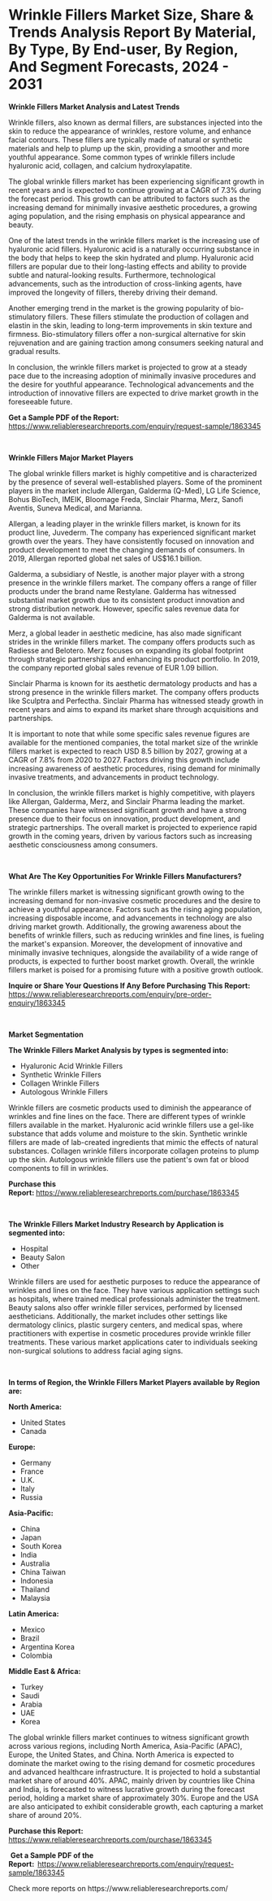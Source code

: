 <p><h1>Wrinkle Fillers Market Size, Share & Trends Analysis Report By Material, By Type, By End-user, By Region, And Segment Forecasts, 2024 - 2031</h1></p><p><strong>Wrinkle Fillers Market Analysis and Latest Trends</strong></p>
<p><p>Wrinkle fillers, also known as dermal fillers, are substances injected into the skin to reduce the appearance of wrinkles, restore volume, and enhance facial contours. These fillers are typically made of natural or synthetic materials and help to plump up the skin, providing a smoother and more youthful appearance. Some common types of wrinkle fillers include hyaluronic acid, collagen, and calcium hydroxylapatite.</p><p>The global wrinkle fillers market has been experiencing significant growth in recent years and is expected to continue growing at a CAGR of 7.3% during the forecast period. This growth can be attributed to factors such as the increasing demand for minimally invasive aesthetic procedures, a growing aging population, and the rising emphasis on physical appearance and beauty.</p><p>One of the latest trends in the wrinkle fillers market is the increasing use of hyaluronic acid fillers. Hyaluronic acid is a naturally occurring substance in the body that helps to keep the skin hydrated and plump. Hyaluronic acid fillers are popular due to their long-lasting effects and ability to provide subtle and natural-looking results. Furthermore, technological advancements, such as the introduction of cross-linking agents, have improved the longevity of fillers, thereby driving their demand.</p><p>Another emerging trend in the market is the growing popularity of bio-stimulatory fillers. These fillers stimulate the production of collagen and elastin in the skin, leading to long-term improvements in skin texture and firmness. Bio-stimulatory fillers offer a non-surgical alternative for skin rejuvenation and are gaining traction among consumers seeking natural and gradual results.</p><p>In conclusion, the wrinkle fillers market is projected to grow at a steady pace due to the increasing adoption of minimally invasive procedures and the desire for youthful appearance. Technological advancements and the introduction of innovative fillers are expected to drive market growth in the foreseeable future.</p></p>
<p><strong>Get a Sample PDF of the Report:&nbsp;</strong> <a href="https://www.reliableresearchreports.com/enquiry/request-sample/1863345">https://www.reliableresearchreports.com/enquiry/request-sample/1863345</a></p>
<p>&nbsp;</p>
<p><strong>Wrinkle Fillers Major Market Players</strong></p>
<p><p>The global wrinkle fillers market is highly competitive and is characterized by the presence of several well-established players. Some of the prominent players in the market include Allergan, Galderma (Q-Med), LG Life Science, Bohus BioTech, IMEIK, Bloomage Freda, Sinclair Pharma, Merz, Sanofi Aventis, Suneva Medical, and Marianna.</p><p> </p><p>Allergan, a leading player in the wrinkle fillers market, is known for its product line, Juvederm. The company has experienced significant market growth over the years. They have consistently focused on innovation and product development to meet the changing demands of consumers. In 2019, Allergan reported global net sales of US$16.1 billion.</p><p>Galderma, a subsidiary of Nestle, is another major player with a strong presence in the wrinkle fillers market. The company offers a range of filler products under the brand name Restylane. Galderma has witnessed substantial market growth due to its consistent product innovation and strong distribution network. However, specific sales revenue data for Galderma is not available.</p><p>Merz, a global leader in aesthetic medicine, has also made significant strides in the wrinkle fillers market. The company offers products such as Radiesse and Belotero. Merz focuses on expanding its global footprint through strategic partnerships and enhancing its product portfolio. In 2019, the company reported global sales revenue of EUR 1.09 billion.</p><p>Sinclair Pharma is known for its aesthetic dermatology products and has a strong presence in the wrinkle fillers market. The company offers products like Sculptra and Perfectha. Sinclair Pharma has witnessed steady growth in recent years and aims to expand its market share through acquisitions and partnerships.</p><p>It is important to note that while some specific sales revenue figures are available for the mentioned companies, the total market size of the wrinkle fillers market is expected to reach USD 8.5 billion by 2027, growing at a CAGR of 7.8% from 2020 to 2027. Factors driving this growth include increasing awareness of aesthetic procedures, rising demand for minimally invasive treatments, and advancements in product technology.</p><p>In conclusion, the wrinkle fillers market is highly competitive, with players like Allergan, Galderma, Merz, and Sinclair Pharma leading the market. These companies have witnessed significant growth and have a strong presence due to their focus on innovation, product development, and strategic partnerships. The overall market is projected to experience rapid growth in the coming years, driven by various factors such as increasing aesthetic consciousness among consumers.</p></p>
<p>&nbsp;</p>
<p><strong>What Are The Key Opportunities For Wrinkle Fillers Manufacturers?</strong></p>
<p><p>The wrinkle fillers market is witnessing significant growth owing to the increasing demand for non-invasive cosmetic procedures and the desire to achieve a youthful appearance. Factors such as the rising aging population, increasing disposable income, and advancements in technology are also driving market growth. Additionally, the growing awareness about the benefits of wrinkle fillers, such as reducing wrinkles and fine lines, is fueling the market's expansion. Moreover, the development of innovative and minimally invasive techniques, alongside the availability of a wide range of products, is expected to further boost market growth. Overall, the wrinkle fillers market is poised for a promising future with a positive growth outlook.</p></p>
<p><strong>Inquire or Share Your Questions If Any Before Purchasing This Report:</strong> <a href="https://www.reliableresearchreports.com/enquiry/pre-order-enquiry/1863345">https://www.reliableresearchreports.com/enquiry/pre-order-enquiry/1863345</a></p>
<p>&nbsp;</p>
<p><strong>Market Segmentation</strong></p>
<p><strong>The Wrinkle Fillers Market Analysis by types is segmented into:</strong></p>
<p><ul><li>Hyaluronic Acid Wrinkle Fillers</li><li>Synthetic Wrinkle Fillers</li><li>Collagen Wrinkle Fillers</li><li>Autologous Wrinkle Fillers</li></ul></p>
<p><p>Wrinkle fillers are cosmetic products used to diminish the appearance of wrinkles and fine lines on the face. There are different types of wrinkle fillers available in the market. Hyaluronic acid wrinkle fillers use a gel-like substance that adds volume and moisture to the skin. Synthetic wrinkle fillers are made of lab-created ingredients that mimic the effects of natural substances. Collagen wrinkle fillers incorporate collagen proteins to plump up the skin. Autologous wrinkle fillers use the patient's own fat or blood components to fill in wrinkles.</p></p>
<p><strong>Purchase this Report:&nbsp;</strong><a href="https://www.reliableresearchreports.com/purchase/1863345">https://www.reliableresearchreports.com/purchase/1863345</a></p>
<p>&nbsp;</p>
<p><strong>The Wrinkle Fillers Market Industry Research by Application is segmented into:</strong></p>
<p><ul><li>Hospital</li><li>Beauty Salon</li><li>Other</li></ul></p>
<p><p>Wrinkle fillers are used for aesthetic purposes to reduce the appearance of wrinkles and lines on the face. They have various application settings such as hospitals, where trained medical professionals administer the treatment. Beauty salons also offer wrinkle filler services, performed by licensed aestheticians. Additionally, the market includes other settings like dermatology clinics, plastic surgery centers, and medical spas, where practitioners with expertise in cosmetic procedures provide wrinkle filler treatments. These various market applications cater to individuals seeking non-surgical solutions to address facial aging signs.</p></p>
<p>&nbsp;</p>
<p><strong>In terms of Region, the Wrinkle Fillers Market Players available by Region are:</strong></p>
<p>
    <p> <strong> North America: </strong>
        <ul>
            <li>United States</li>
            <li>Canada</li>
        </ul>
        </p> 
    <p> <strong> Europe: </strong>
        <ul>
            <li>Germany</li>
            <li>France</li>
            <li>U.K.</li>
            <li>Italy</li>
            <li>Russia</li>
        </ul>
        </p> 
    <p> <strong> Asia-Pacific: </strong>
        <ul>
            <li>China</li>
            <li>Japan</li>
            <li>South Korea</li>
            <li>India</li>
            <li>Australia</li>
            <li>China Taiwan</li>
            <li>Indonesia</li>
            <li>Thailand</li>
            <li>Malaysia</li>
        </ul>
        </p> 
    <p> <strong> Latin America: </strong>
        <ul>
            <li>Mexico</li>
            <li>Brazil</li>
            <li>Argentina Korea</li>
            <li>Colombia</li>
        </ul>
        </p> 
    <p> <strong> Middle East & Africa: </strong>
        <ul>
            <li>Turkey</li>
            <li>Saudi</li>
            <li>Arabia</li>
            <li>UAE</li>
            <li>Korea</li>
        </ul>
    </p>
    </p>
<p><p>The global wrinkle fillers market continues to witness significant growth across various regions, including North America, Asia-Pacific (APAC), Europe, the United States, and China. North America is expected to dominate the market owing to the rising demand for cosmetic procedures and advanced healthcare infrastructure. It is projected to hold a substantial market share of around 40%. APAC, mainly driven by countries like China and India, is forecasted to witness lucrative growth during the forecast period, holding a market share of approximately 30%. Europe and the USA are also anticipated to exhibit considerable growth, each capturing a market share of around 20%.</p></p>
<p><strong>Purchase this Report: </strong><a href="https://www.reliableresearchreports.com/purchase/1863345">https://www.reliableresearchreports.com/purchase/1863345</a></p>
<p>&nbsp;<strong>Get a Sample PDF of the Report:&nbsp;&nbsp;</strong><a href="https://www.reliableresearchreports.com/enquiry/request-sample/1863345">https://www.reliableresearchreports.com/enquiry/request-sample/1863345</a></p>
<p><strong></strong></p>
<p>Check more reports on https://www.reliableresearchreports.com/</p>